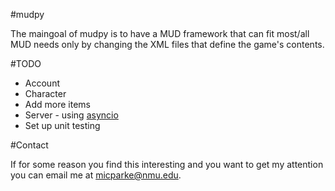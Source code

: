 #mudpy

The maingoal of mudpy is to have a MUD framework that can fit most/all MUD needs only by changing the XML files that define the game's contents.

#TODO

* Account
* Character
* Add more items
* Server - using [asyncio](https://docs.python.org/3/library/asyncio.html)
* Set up unit testing

#Contact

If for some reason you find this interesting and you want to get my attention you can email me at [micparke@nmu.edu](mailto:micparke@nmu.edu).